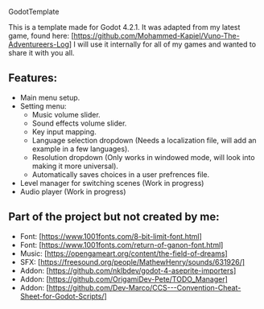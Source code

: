 GodotTemplate
 
This is a template made for Godot 4.2.1.
It was adapted from my latest game, found here: [https://github.com/Mohammed-Kapiel/Vuno-The-Adventureers-Log]
I will use it internally for all of my games and wanted to share it with you all. 

## Features:
* Main menu setup.
* Setting menu:
	* Music volume slider.
	* Sound effects volume slider.
	* Key input mapping.
	* Language selection dropdown (Needs a localization file, will add an example in a few languages).
	* Resolution dropdown (Only works in windowed mode, will look into making it more universal).
	* Automatically saves choices in a user prefrences file.
* Level manager for switching scenes (Work in progress)
* Audio player (Work in progress)

## Part of the project but not created by me:
* Font: [https://www.1001fonts.com/8-bit-limit-font.html]
* Font: [https://www.1001fonts.com/return-of-ganon-font.html]
* Music: [https://opengameart.org/content/the-field-of-dreams]
* SFX: [https://freesound.org/people/MathewHenry/sounds/631926/]
* Addon: [https://github.com/nklbdev/godot-4-aseprite-importers]
* Addon: [https://github.com/OrigamiDev-Pete/TODO_Manager]
* Addon: [https://github.com/Dev-Marco/CCS---Convention-Cheat-Sheet-for-Godot-Scripts/]

